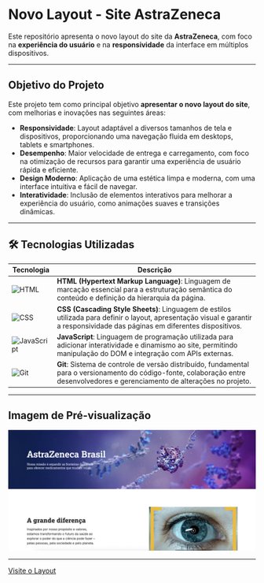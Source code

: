 # Novo Layout - Site AstraZeneca

Este repositório apresenta o novo layout do site da **AstraZeneca**, com foco na **experiência do usuário** e na **responsividade** da interface em múltiplos dispositivos.

---

## Objetivo do Projeto

Este projeto tem como principal objetivo **apresentar o novo layout do site**, com melhorias e inovações nas seguintes áreas:

- **Responsividade**: Layout adaptável a diversos tamanhos de tela e dispositivos, proporcionando uma navegação fluida em desktops, tablets e smartphones.
- **Desempenho**: Maior velocidade de entrega e carregamento, com foco na otimização de recursos para garantir uma experiência de usuário rápida e eficiente.
- **Design Moderno**: Aplicação de uma estética limpa e moderna, com uma interface intuitiva e fácil de navegar.
- **Interatividade**: Inclusão de elementos interativos para melhorar a experiência do usuário, como animações suaves e transições dinâmicas.

---

## 🛠️ Tecnologias Utilizadas

| **Tecnologia** | **Descrição** |
|----------------|--------------|
| <img src="https://cdn-icons-png.flaticon.com/512/15466/15466163.png" alt="HTML" width="20" /> | **HTML (Hypertext Markup Language)**: Linguagem de marcação essencial para a estruturação semântica do conteúdo e definição da hierarquia da página. |
| <img src="https://cdn-icons-png.flaticon.com/512/5968/5968292.png" alt="CSS" width="20" /> | **CSS (Cascading Style Sheets)**: Linguagem de estilos utilizada para definir o layout, apresentação visual e garantir a responsividade das páginas em diferentes dispositivos. |
| <img src="https://cdn-icons-png.flaticon.com/512/732/732190.png" alt="JavaScript" width="20" /> | **JavaScript**: Linguagem de programação utilizada para adicionar interatividade e dinamismo ao site, permitindo manipulação do DOM e integração com APIs externas. |
| <img src="https://cdn-icons-png.flaticon.com/512/174/174854.png" alt="Git" width="20" /> | **Git**: Sistema de controle de versão distribuído, fundamental para o versionamento do código-fonte, colaboração entre desenvolvedores e gerenciamento de alterações no projeto. |
--- 

## Imagem de Pré-visualização

<img src="/home.png" alt="Preview do Layout AstraZeneca" width="600" />

---

[Visite o Layout](#)
